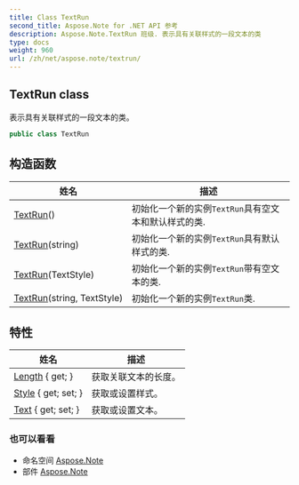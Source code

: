 ```yaml
---
title: Class TextRun
second_title: Aspose.Note for .NET API 参考
description: Aspose.Note.TextRun 班级. 表示具有关联样式的一段文本的类
type: docs
weight: 960
url: /zh/net/aspose.note/textrun/
---
```

## TextRun class

表示具有关联样式的一段文本的类。

```csharp
public class TextRun
```

## 构造函数

| 姓名 | 描述 |
| --- | --- |
| [TextRun](textrun/#constructor)() | 初始化一个新的实例`TextRun`具有空文本和默认样式的类. |
| [TextRun](textrun/#constructor_2)(string) | 初始化一个新的实例`TextRun`具有默认样式的类. |
| [TextRun](textrun/#constructor_1)(TextStyle) | 初始化一个新的实例`TextRun`带有空文本的类. |
| [TextRun](textrun/#constructor_3)(string, TextStyle) | 初始化一个新的实例`TextRun`类. |

## 特性

| 姓名 | 描述 |
| --- | --- |
| [Length](../../aspose.note/textrun/length/) { get; } | 获取关联文本的长度。 |
| [Style](../../aspose.note/textrun/style/) { get; set; } | 获取或设置样式。 |
| [Text](../../aspose.note/textrun/text/) { get; set; } | 获取或设置文本。 |

### 也可以看看

* 命名空间 [Aspose.Note](../../aspose.note/)
* 部件 [Aspose.Note](../../)


